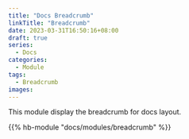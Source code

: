 ```yaml
---
title: "Docs Breadcrumb"
linkTitle: "Breadcrumb"
date: 2023-03-31T16:50:16+08:00
draft: true
series:
  - Docs
categories:
  - Module
tags:
  - Breadcrumb
images:
---
```


This module display the breadcrumb for docs layout.

<!--more-->

{{% hb-module "docs/modules/breadcrumb" %}}

